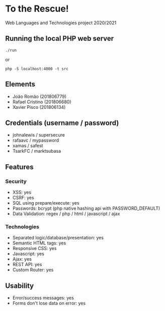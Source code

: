 # To the Rescue!
Web Languages and Technologies project 2020/2021

## Running the local PHP web server

```
./run
```
or
```
php -S localhost:4000 -t src
```

## Elements
- João Romão (201806779)
- Rafael Cristino (201806680)
- Xavier Pisco (201806134)

## Credentials (username / password)
- johnalewis / supersecure
- rafaavc / mypassword
- xamas / safest
- TsarkFC / marktsubasa

## Features
### Security
- XSS: yes
- CSRF: yes
- SQL using prepare/execute: yes
- Passwords: bcrypt (php native hashing api with PASSWORD_DEFAULT)
- Data Validation: regex / php / html / javascript / ajax

### Technologies
- Separated logic/database/presentation: yes
- Semantic HTML tags: yes
- Responsive CSS: yes
- Javascript: yes
- Ajax: yes
- REST API: yes
- Custom Router: yes

## Usability
- Error/success messages: yes
- Forms don't lose data on error: yes

